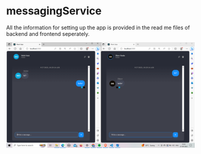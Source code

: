 # messagingService
All the information for setting up the app is provided in the read me files of backend and frontend seperately.


![1to1Chat](https://github.com/mohhitSaini/messagingService/raw/master/chatapp/1to1Chat.png)


